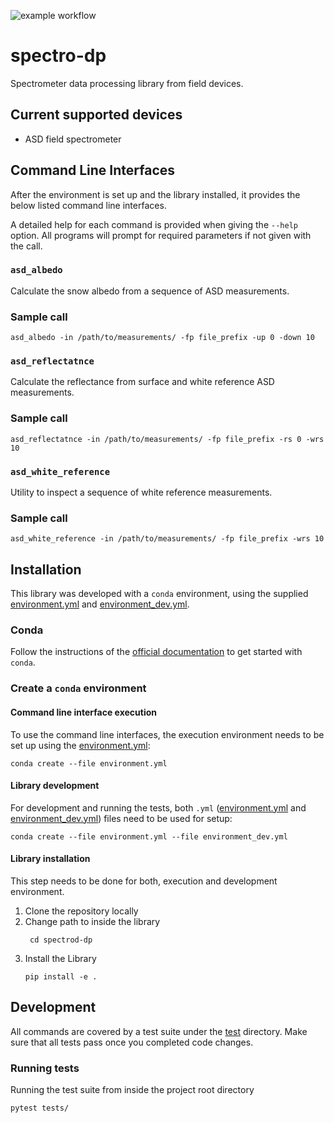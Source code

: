 ![example workflow](https://github.com/UofU-Cryosphere/spectro-dp/actions/workflows/pytest_flake8.yml/badge.svg)

# spectro-dp
Spectrometer data processing library from field devices.

## Current supported devices
* ASD field spectrometer

## Command Line Interfaces
After the environment is set up and the library installed, it provides the
below listed command line interfaces. 

A detailed help for each command is provided when giving the `--help` option.
All programs will prompt for required parameters if not given with the call.

### `asd_albedo`
Calculate the snow albedo from a sequence of ASD measurements.

### Sample call
```shell
asd_albedo -in /path/to/measurements/ -fp file_prefix -up 0 -down 10
```

### `asd_reflectatnce`
Calculate the reflectance from surface and white reference ASD measurements. 

### Sample call
```shell
asd_reflectatnce -in /path/to/measurements/ -fp file_prefix -rs 0 -wrs 10
```

### `asd_white_reference`
Utility to inspect a sequence of white reference measurements.

### Sample call
```shell
asd_white_reference -in /path/to/measurements/ -fp file_prefix -wrs 10
```

## Installation
This library was developed with a `conda` environment,
using the supplied [environment.yml](./environment.yml) and 
[environment_dev.yml](./environment_dev.yml).

### Conda
Follow the instructions of the 
[official documentation](https://docs.conda.io/projects/conda/en/latest/user-guide/install/index.html) 
to get started with `conda`.

### Create a `conda` environment
#### Command line interface execution
To use the command line interfaces, the execution environment needs to be set
up using the [environment.yml](./environment.yml):
```shell
conda create --file environment.yml
```

#### Library development
For development and running the tests, both `.yml` 
([environment.yml](./environment.yml) and [environment_dev.yml](./environment_dev.yml)) 
files need to be used for setup:
```shell
conda create --file environment.yml --file environment_dev.yml
```

#### Library installation
This step needs to be done for both, execution and development environment.

1. Clone the repository locally
2. Change path to inside the library
   ```shell
    cd spectrod-dp
   ```
3. Install the Library
    ```shell
    pip install -e .
   ```
   
## Development
All commands are covered by a test suite under the [test](./tests) directory.
Make sure that all tests pass once you completed code changes.

### Running tests
Running the test suite from inside the project root directory
```shell
pytest tests/
```